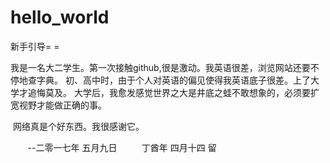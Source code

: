 # hello_world
新手引导= =


  我是一名大二学生。第一次接触github,很是激动。我英语很差，浏览网站还要不停地查字典。
  初、高中时，由于个人对英语的偏见使得我英语底子很差。上了大学才追悔莫及。
  大学后，我愈发感觉世界之大是井底之蛙不敢想象的，必须要扩宽视野才能做正确的事。



  网络真是个好东西。我很感谢它。
  
  
        --二零一七年 五月九日
          丁酋年 四月十四 留



